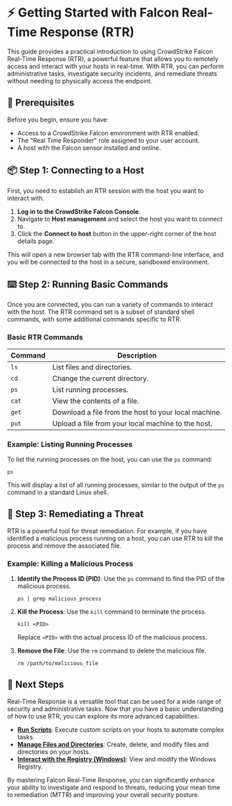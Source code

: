 # ⚡️ Getting Started with Falcon Real-Time Response (RTR)

This guide provides a practical introduction to using CrowdStrike Falcon Real-Time Response (RTR), a powerful feature that allows you to remotely access and interact with your hosts in real-time. With RTR, you can perform administrative tasks, investigate security incidents, and remediate threats without needing to physically access the endpoint.

## 🎯 Prerequisites

Before you begin, ensure you have:

-   Access to a CrowdStrike Falcon environment with RTR enabled.
-   The "Real Time Responder" role assigned to your user account.
-   A host with the Falcon sensor installed and online.

## 📦 Step 1: Connecting to a Host

First, you need to establish an RTR session with the host you want to interact with.

1.  **Log in to the CrowdStrike Falcon Console**.
2.  Navigate to **Host management** and select the host you want to connect to.
3.  Click the **Connect to host** button in the upper-right corner of the host details page.

This will open a new browser tab with the RTR command-line interface, and you will be connected to the host in a secure, sandboxed environment.

## ⌨️ Step 2: Running Basic Commands

Once you are connected, you can run a variety of commands to interact with the host. The RTR command set is a subset of standard shell commands, with some additional commands specific to RTR.

### Basic RTR Commands

| Command | Description |
|---|---|
| `ls` | List files and directories. |
| `cd` | Change the current directory. |
| `ps` | List running processes. |
| `cat` | View the contents of a file. |
| `get` | Download a file from the host to your local machine. |
| `put` | Upload a file from your local machine to the host. |

### Example: Listing Running Processes

To list the running processes on the host, you can use the `ps` command:

```
ps
```

This will display a list of all running processes, similar to the output of the `ps` command in a standard Linux shell.

## 🚀 Step 3: Remediating a Threat

RTR is a powerful tool for threat remediation. For example, if you have identified a malicious process running on a host, you can use RTR to kill the process and remove the associated file.

### Example: Killing a Malicious Process

1.  **Identify the Process ID (PID)**: Use the `ps` command to find the PID of the malicious process.

    ```
    ps | grep malicious_process
    ```

2.  **Kill the Process**: Use the `kill` command to terminate the process.

    ```
    kill <PID>
    ```

    Replace `<PID>` with the actual process ID of the malicious process.

3.  **Remove the File**: Use the `rm` command to delete the malicious file.

    ```
    rm /path/to/malicious_file
    ```

## 🚀 Next Steps

Real-Time Response is a versatile tool that can be used for a wide range of security and administrative tasks. Now that you have a basic understanding of how to use RTR, you can explore its more advanced capabilities:

-   **[Run Scripts](../rtr/running-scripts.md)**: Execute custom scripts on your hosts to automate complex tasks.
-   **[Manage Files and Directories](../rtr/managing-files.md)**: Create, delete, and modify files and directories on your hosts.
-   **[Interact with the Registry (Windows)](../rtr/interacting-with-the-registry.md)**: View and modify the Windows Registry.

By mastering Falcon Real-Time Response, you can significantly enhance your ability to investigate and respond to threats, reducing your mean time to remediation (MTTR) and improving your overall security posture.

